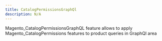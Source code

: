 ```yaml
---
title: CatalogPermissionsGraphQl
description: N/A
---
```


Magento_CatalogPermissionsGraphQL feature allows to apply Magento_CatalogPermissions features to product queries in GraphQl area

